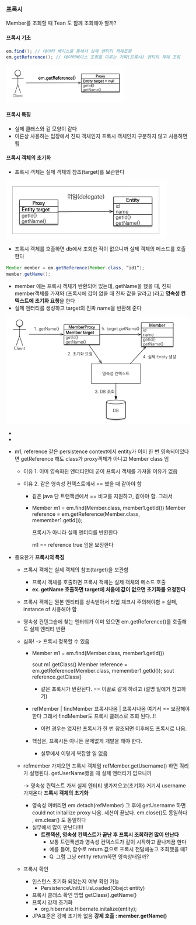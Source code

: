 ### 프록시

Member를 조회할 때 Tean 도 함께 조회해야 할까?



#### 프록시 기초

```java
em.find(); // 데이터 베이스를 통해서 실제 엔티티 객체조회
em.getReference(); // 데이터베이스 조회를 미루는 가짜(프록시) 엔티티 객체 조회
```

<img src="image-20220214105928356.png" alt="image-20220214105928356" style="zoom: 67%;" />

#### 프록시 특징

- 실제 클래스와 겉 모양이 같다 
- 이론상 사용하는 입장에서 진짜 객체인지 프록시 객체인지 구분하지 않고 사용하면 됨

#### 프록시 객체의 초기화

- 프록시 객체는 실제 객체의 참조(target)를 보관한다

![image-20220214110809918](image-20220214110809918.png)

- 프록시 객체를 호출하면 db에서 조회한 적이 없으니까 실제 객체의 메소드를 호출한다

```java
Member member = em.getReference(Member.class, “id1”); 
member.getName();
```

- member 에는 프록시 객체가 반환되어 있는데, 
  getName을 했을 때, 진짜 member객체를 가져와 (프록시에 값이 없을 때 진짜 값을 달라고 )라고 **영속성 컨텍스트에 초기화 요청**을 한다 
- 실제 엔터티를 생성하고 target의 진짜 name을 반환해 준다

<img src="image-20220214110350301.png" alt="image-20220214110350301"  />

- 







- 

- m1, reference 같은 persistence context에서 entity가 이미 한 번 영속되어있다면 getReference 해도 class가 proxy객체가 아니고 Member class 임

  - 이유 1. 이미 영속화된 엔터티인데 굳이 프록시 객체를 가져올 이유가 없음

  - 이유 2. 같은 영속성 컨택스트에서 == 했을 때 같아야 함 

    - 같은 java 단 트랜잭션에서 == 비교를 지원하고, 같아야 함. 그래서

    - Member m1 = em.find(Member.class, member1.getId())
      Member reference = em.getReference(Member.class, memember1.getId()); 

      프록시가 아니라 실제 엔터티를 반환한다

      m1 == reference  true 임을 보장한다

- 중요한거 **프록시의 특징**

  - 프록시 객체는 실제 객체의 참조(target)을 보관함 

    - 프록시 객체를 호출하면 프록시 객체는 실제 객체의 메소드 호출 
    - **ex. getName 호출하면 target에 처음에 값이 없으면 초기화를 요청한다** 

  - 프록시 객체는 원본 엔티티를 상속받아서 타입 체크시 주의해야함 = 실패, instance of 사용해야 함

  - 영속성 컨텐그슽에 찾는 엔터티가 이미 있으면 em.getReference()를 호출해도 실제 엔티티 반환 

  - 심화! -> 프록시 정복할 수 있음

    - Member m1 = em.find(Member.class, member1.getId())

      sout m1.getClass()
      Member reference = em.getReference(Member.class, memember1.getId()); 
      sout reference.getClass()

      - 같은 프록시가 반환된다. == 이꼴로 같게 하려고  (설명 밑에거 참고하기)

    - refMember | findMember 
      프록시나옴  | 프록시나옴 
      여기서 == 보장해야 한다 그래서 findMember도 프록시 클래스로 조회 된다..!! 

      - 이런 경우는 없지만 프록시가 한 번 참조되면 이후에도 프록시로 나옴. 

    - 핵심은, 프록시든 아니든 문제없게 개발을 해야 한다. 

      - 실무에서 이렇게 복잡할 일 없음

  - refmember 가져오면 프록시 객체임 
    refMember.getUsername() 하면 쿼리가 실행된다. getUserName했을 때 실제 엔터티가 없으니까 

    -> 영속성 컨텍스트 가서 실제 엔터티 생가져오고(초기화)  거기서 username가져온다  **프록시 객체의 초기화**

    - 영속성 꺼버리면 em.detach(refMember) 그 후에 getUsername 하면 could not initailize proxy 나옴. 세션이 끝났다. em.close()도 동일하다 , em.clear() 도 동일하다 
    - 실무에서 많이 만난다!!!! 
      - **트랜잭션, 영속성 컨텍스트가 끝난 후 프록시 조회하면 많이 만난다**
        - 보통 트랜잭션과 영속성 컨텍스트가 같이 시작하고 끝나게끔 한다 
        - 예를 들어, 함수로 return 값으로 프록시 전달해놓고 조회했을 때?
        - Q. 그럼 그냥 entity return하면 영속상태일까?

  - 프록시 확인 

    - 인스턴스 초기화 되었는지 여부 확인 가능
      - PersistenceUnitUtil.isLoaded(Obejct entity)
    - 프록시 클래스 확인 방법 getClass().getName()
    - 프록시 강제 초기화
      - org.hibernate.Hibernate.initalize(entity);
    - JPA표준은 강제 초기화 없음 
      **강제 호출 : member.getName()**